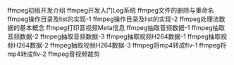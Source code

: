 ffmpeg初级开发介绍
ffmpeg开发入门Log系统
ffmpeg文件的删除与重命名
ffmpeg操作目录及list的实现-1
ffmpeg操作目录及list的实现-2
ffmpeg处理流数据的基本概念
ffmpeg打印音视频Meta信息
ffmpeg抽取音频数据-1
ffmpeg抽取音频数据-2
ffmpeg抽取音频数据-3
ffmpeg抽取视频H264数据-1
ffmpeg抽取视频H264数据-2
ffmpeg抽取视频H264数据-3
ffmpeg将mp4转成flv-1
ffmpeg将mp4转成flv-2
ffmpeg音视频裁剪
